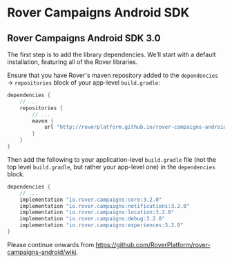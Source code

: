 # Rover Campaigns Android SDK

## Rover Campaigns Android SDK 3.0

The first step is to add the library dependencies.  We’ll start with a default
installation, featuring all of the Rover libraries.

Ensure that you have Rover's maven repository added to the `dependencies` →
`repositories` block of your app-level `build.gradle`:

```groovy
dependencies {
    // ...
    repositories {
        // ...
        maven {
            url "http://roverplatform.github.io/rover-campaigns-android/maven"
        }
    }
}
```

Then add the following to your application-level `build.gradle` file (not the
top level `build.gradle`, but rather your app-level one) in the `dependencies`
block.

```groovy
dependencies {
    // ...
    implementation "io.rover.campaigns:core:3.2.0"
    implementation "io.rover.campaigns:notifications:3.2.0"
    implementation "io.rover.campaigns:location:3.2.0"
    implementation "io.rover.campaigns:debug:3.2.0"
    implementation "io.rover.campaigns:experiences:3.2.0"
}
```

Please continue onwards from https://github.com/RoverPlatform/rover-campaigns-android/wiki.
